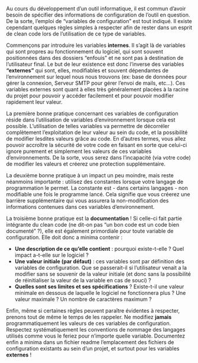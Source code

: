 Au cours du développement d’un outil informatique, il est commun d’avoir besoin de spécifier des informations de configuration de l’outil en question. De la sorte, l’emploi de “variables de configuration” est tout indiqué. Il existe cependant quelques règles simples à respecter afin de rester dans un esprit de clean code lors de l’utilisation de ce type de variables.

Commençons par introduire les variables **internes**. Il s’agit là de variables qui sont propres au fonctionnement du logiciel, qui sont souvent positionnées dans des dossiers “enfouis” et ne sont pas à destination de l’utilisateur final. Le but de leur existence est donc l’inverse des variables **“externes”** qui sont, elles, modifiables et souvent dépendantes de l’environnement sur lequel nous nous trouvons (ex: base de données pour gérer la connexion, Serveur SMTP pour gérer l’envoi de mails, etc…). Ces variables externes sont quant à elles très généralement placées à la racine du projet pour pouvoir y accéder facilement et pour pouvoir modifier rapidement leur valeur.

La première bonne pratique concernant ces variables de configuration réside dans l’utilisation de variables d’environnement lorsque cela est possible. L’utilisation de telles variables va permettre de décorréler complètement l’exploitation de leur valeur au sein du code, et la possibilité de modifier lesdites valeurs grâce au code. En d’autres termes, vous allez pouvoir accroître la sécurité de votre code en faisant en sorte que celui-ci ignore purement et simplement les valeurs de ces variables d’environnements. De la sorte, vous serez dans l’incapacité (via votre code) de modifier les valeurs et créerez une protection supplémentaire.

La deuxième bonne pratique à un impact un peu moindre, mais reste néanmoins importante : utilisez des constantes lorsque votre langage de programmation le permet. La constante est - dans certains langages - non modifiable une fois le programme lancé. Cela signifie que vous créerez une barrière supplémentaire qui vous assurera la non-modification des informations contenues dans ces variables d’environnement.

La troisième bonne pratique est la **documentation** ! Si celle-ci fait partie intégrante du clean code (ne dit-on pas “un bon code est un code bien documenté” ?), elle est également primordiale pour toute variable de configuration. Elle doit donc a minima contenir : 

- **Une description de ce qu’elle contient** : pourquoi existe-t-elle ? Quel impact a-t-elle sur le logiciel ?
- **Une valeur initiale (par défaut)** : ces variables sont par définition des variables de configuration. Que se passerait-il si l’utilisateur venait a la modifier sans se souvenir de la valeur initiale (et donc sans la possibilité de réinitialiser la valeur de la variable en cas de souci) ?
- **Quelles sont ses limites et ses spécifications** ? Existe-t-il une valeur minimale en dessous de laquelle le logiciel ne fonctionnera plus ? Une valeur maximale ? Un nombre de caractères maximum ?

Enfin, même si certaines règles peuvent paraître évidentes à respecter, prenons tout de même le temps de les rappeler. Ne modifiez **jamais** programmatiquement les valeurs de ces variables de configuration. Respectez systématiquement les conventions de nommage des langages utilisés comme vous le feriez pour n’importe quelle variable. Documentez enfin a minima dans un fichier readme l’emplacement des fichiers de configuration existants au sein d’un projet, et surtout pour les variables **externes** !
